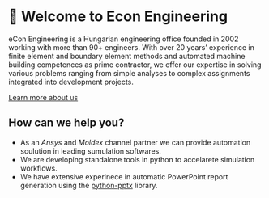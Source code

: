# 👋 Welcome to Econ Engineering

eCon Engineering is a Hungarian engineering office founded in 2002 working with more than 90+ engineers.
With over 20 years’ experience in finite element and boundary element methods and automated machine building competences as prime contractor,
we offer our expertise in solving various problems ranging from simple analyses to complex assignments integrated into development projects.

[Learn more about us](https://www.econengineering.com/)

## How can we help you?

* As an *Ansys* and *Moldex* channel partner we can provide automation soulution in leading sumulation softwares.
* We are developing standalone tools in python to accelarete simulation workflows.
* We have extensive experinece in automatic PowerPoint report generation using the [python-pptx](https://github.com/scanny/python-pptx) library.
